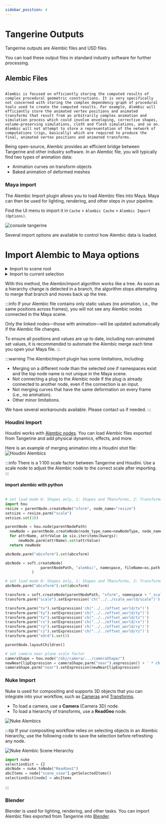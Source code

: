 ```yaml
---
sidebar_position: 4
---
```

# Tangerine Outputs

Tangerine outputs are Alembic files and USD files.

You can load these output files in standard industry software for further processing.

## Alembic Files

```Alembic is an open computer graphics interchange framework. Alembic distills complex, animated scenes into a non-procedural, application-independent set of baked geometric results. This ‘distillation’ of scenes into baked geometry is exactly analogous to the distillation of lighting and rendering scenes into rendered image data.

Alembic is focused on efficiently storing the computed results of complex procedural geometric constructions. It is very specifically not concerned with storing the complex dependency graph of procedural tools used to create the computed results. For example, Alembic will efficiently store the animated vertex positions and animated transforms that result from an arbitrarily complex animation and simulation process which could involve enveloping, corrective shapes, volume-preserving simulations, cloth and flesh simulations, and so on. Alembic will not attempt to store a representation of the network of computations (rigs, basically) which are required to produce the final, animated vertex positions and animated transforms.
```

Being open-source, Alembic provides an efficient bridge between Tangerine and other industry software.
In an Alembic file, you will typically find two types of animation data:

- Animation curves on transform objects
- Baked animation of deformed meshes

### Maya import

The Alembic Import plugin allows you to load Alembic files into Maya.
Maya can then be used for lighting, rendering, and other steps in your pipeline.

Find the UI menu to import it in `Cache` > `Alembic Cache` > `Alembic Import (Options)`.

![console tangerine](./img/import_alembic_UI_maya.png)

Several import options are available to control how Alembic data is loaded.

# Import Alembic to Maya options

<details>
  <summary>Import to scene root</summary>

  Importing to the scene root will create:
  - An Alembic node
  - The full hierarchy of nodes contained in the Alembic file, in Maya format (transforms, meshes, locators, etc.)

  Nodes in this hierarchy that have animation data (keys or baked geometry) will be connected to the Alembic node.

  ```mel
  AbcImport "E:/TEMP/tangerine/Tangerine Demo 2025/api_tests/tangerine_modeling.abc"
  ```
</details>
<details>
  <summary>Import to current selection</summary>
  <details>
    <summary>Add option</summary>

    Importing to the current selection with the "Add" option will create:
    - An Alembic node
    - Only the nodes that do not already exist in the current hierarchy but are present in the `.abc` file

    Animated nodes in this hierarchy will be linked to the created Alembic node.


  </details>
  <details>
    <summary>Merge option</summary>

    Importing to the current selection with the "Merge" option will create:
    - An Alembic node
    - The full hierarchy of nodes contained in the Alembic file, in Maya format (transforms, meshes, locators, etc.)

    ```mel
    AbcImport -mode import -connect "jb" "E:/TEMP/tangerine/Tangerine Demo 2025/api_tests/tangerine_modeling.abc"
    ```
  </details>

</details>

With this method, the AlembicImport algorithm works like a tree. As soon as a hierarchy change is detected in a branch, the algorithm stops attempting to merge that branch and moves back up the tree.

:::info
If your Alembic file contains only static values (no animation, i.e., the same positions across frames), you will not see any Alembic nodes connected in the Maya scene.

Only the linked nodes—those with animation—will be updated automatically if the Alembic file changes.

To ensure all positions and values are up to date, including non-animated set values, it is recommended to automate the Alembic merge each time you open your Maya file.
:::

:::warning
The AlembicImport plugin has some limitations, including:
- Merging on a different node than the selected one if namespaces exist and the top node name is not unique in the Maya scene.
- Not connecting a plug to the Alembic node if the plug is already connected to another node, even if the connection is an input.
- Not merging curves that have the same deformation on every frame (i.e., no animation).
- Other minor limitations.

We have several workarounds available. Please contact us if needed.
:::


### Houdini Import

Houdini works with [Alembic nodes](https://www.sidefx.com/docs/houdini/io/alembic.html).
You can load Alembic files exported from Tangerine and add physical dynamics, effects, and more.

Here is an example of merging animation into a Houdini shot file:
![Houdini Alembics](./img/houdini_alembics.png)

:::info
There is a 1:100 scale factor between Tangerine and Houdini.
Use a scale node to adjust the Alembic node to the correct scale after importing.
:::


#### import alembic with python
```python

# set load mode 0: Shapes only, 1: Shapes and TRansforms, 2: Transforms only.
import hou
resize = parentNode.createNode("xform", node_name="resize")
setsize = resize.parm("scale")
setsize.set(10)

parentNode = hou.node(parentNodePath)
  newNode = parentNode.createNode(node_type_name=newNodeType, node_name=newNodeName)
  for attrName, attrValue in six.iteritems(kwargs):
      newNode.parm(attrName).set(attrValue)
  return newNode

abcNode.parm("abcxform").set(abcxform)

abcNode = soft.createNode(
                parentNodePath, "alembic", namespace, fileName=os.path.join(abcAnimationFolder, abcFilename)
            )

# set load mode 0: Shapes only, 1: Shapes and TRansforms, 2: Transforms only.
abcNode.parm("abcxform").set(abcxform)

transform = soft.createNode(parentNodePath, "xform", namespace + "_scale")
transform.parm("scale").setExpression('ch("../../scale_world/scale")')

transform.parm("tx").setExpression('ch("../../offset_world/tx")')
transform.parm("ty").setExpression('ch("../../offset_world/ty")')
transform.parm("tz").setExpression('ch("../../offset_world/tz")')
transform.parm("rx").setExpression('ch("../../offset_world/rx")')
transform.parm("ry").setExpression('ch("../../offset_world/ry")')
transform.parm("rz").setExpression('ch("../../offset_world/rz")')
transform.parm("xOrd").set(3)

parentNode.layoutChildren()

# set camera near plane scale factor
cameraShape = hou.node("/obj/camera/.../cameraShape/")
newNearClipExpression = cameraShape.parm("near").expression() + ' * ch("/obj/scale_world/scale")'
cameraShape.parm("near").setExpression(newNearClipExpression)
```
### Nuke Import

Nuke is used for compositing and supports 3D objects that you can integrate into your workflow, such as [Cameras](https://learn.foundry.com/nuke/content/comp_environment/3d_compositing/importing_alembic_cameras.html) and [Transforms](https://learn.foundry.com/nuke/content/comp_environment/3d_compositing/importing_alembic_transforms.html).

- To load a camera, use a **Camera** (Camera 3D) node.
- To load a hierarchy of transforms, use a **ReadGeo** node.

![Nuke Alembics](./img/nuke_alembics.png)

:::tip
If your compositing workflow relies on selecting objects in an Alembic hierarchy, use the following code to save the selection before refreshing any node.

![Nuke Alembic Scene Hierarchy](./img/nuke_alembic_scene_hierarchy.png)

```python
import nuke
selectionDict = {}
abcNode = nuke.toNode("ReadGeo1")
abcItems = node["scene_view"].getSelectedItems()
selectionDict[node] = abcItems
```
:::

### Blender

Blender is used for lighting, rendering, and other tasks.
You can import Alembic files exported from Tangerine into [Blender](https://docs.blender.org/manual/en/latest/files/import_export/alembic.html#importing-alembic-files).


